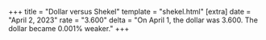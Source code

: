 +++
title = "Dollar versus Shekel"
template = "shekel.html"
[extra]
date = "April  2, 2023"
rate = "3.600"
delta = "On April  1, the dollar was 3.600. The dollar became 0.001% weaker."
+++
